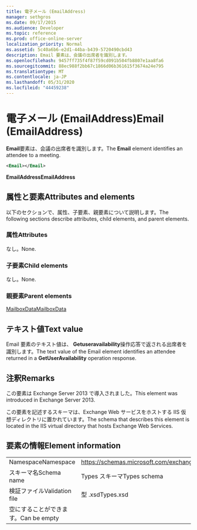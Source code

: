 ```yaml
---
title: 電子メール (EmailAddress)
manager: sethgros
ms.date: 09/17/2015
ms.audience: Developer
ms.topic: reference
ms.prod: office-online-server
localization_priority: Normal
ms.assetid: 5c40a6b6-e2d1-44ba-b439-5720490cbd43
description: Email 要素は、会議の出席者を識別します。
ms.openlocfilehash: 9457ff735f4f87f59cd091b504fb8807e1aa8fa6
ms.sourcegitcommit: 88ec988f2bb67c1866d06b361615f3674a24e795
ms.translationtype: MT
ms.contentlocale: ja-JP
ms.lasthandoff: 05/31/2020
ms.locfileid: "44459238"
---
```

# <a name="email-emailaddress"></a><span data-ttu-id="95479-103">電子メール (EmailAddress)</span><span class="sxs-lookup"><span data-stu-id="95479-103">Email (EmailAddress)</span></span>

<span data-ttu-id="95479-104">**Email**要素は、会議の出席者を識別します。</span><span class="sxs-lookup"><span data-stu-id="95479-104">The **Email** element identifies an attendee to a meeting.</span></span> 
  
```XML
<Email></Email>
```

 <span data-ttu-id="95479-105">**EmailAddress**</span><span class="sxs-lookup"><span data-stu-id="95479-105">**EmailAddress**</span></span>
## <a name="attributes-and-elements"></a><span data-ttu-id="95479-106">属性と要素</span><span class="sxs-lookup"><span data-stu-id="95479-106">Attributes and elements</span></span>

<span data-ttu-id="95479-107">以下のセクションで、属性、子要素、親要素について説明します。</span><span class="sxs-lookup"><span data-stu-id="95479-107">The following sections describe attributes, child elements, and parent elements.</span></span>
  
### <a name="attributes"></a><span data-ttu-id="95479-108">属性</span><span class="sxs-lookup"><span data-stu-id="95479-108">Attributes</span></span>

<span data-ttu-id="95479-109">なし。</span><span class="sxs-lookup"><span data-stu-id="95479-109">None.</span></span>
  
### <a name="child-elements"></a><span data-ttu-id="95479-110">子要素</span><span class="sxs-lookup"><span data-stu-id="95479-110">Child elements</span></span>

<span data-ttu-id="95479-111">なし。</span><span class="sxs-lookup"><span data-stu-id="95479-111">None.</span></span>
  
### <a name="parent-elements"></a><span data-ttu-id="95479-112">親要素</span><span class="sxs-lookup"><span data-stu-id="95479-112">Parent elements</span></span>

[<span data-ttu-id="95479-113">MailboxData</span><span class="sxs-lookup"><span data-stu-id="95479-113">MailboxData</span></span>](mailboxdata.md)
  
## <a name="text-value"></a><span data-ttu-id="95479-114">テキスト値</span><span class="sxs-lookup"><span data-stu-id="95479-114">Text value</span></span>

<span data-ttu-id="95479-115">Email 要素のテキスト値は、 **Getuseravailability**操作応答で返される出席者を識別します。</span><span class="sxs-lookup"><span data-stu-id="95479-115">The text value of the Email element identifies an attendee returned in a **GetUserAvailability** operation response.</span></span> 
  
## <a name="remarks"></a><span data-ttu-id="95479-116">注釈</span><span class="sxs-lookup"><span data-stu-id="95479-116">Remarks</span></span>

<span data-ttu-id="95479-117">この要素は Exchange Server 2013 で導入されました。</span><span class="sxs-lookup"><span data-stu-id="95479-117">This element was introduced in Exchange Server 2013.</span></span>
  
<span data-ttu-id="95479-118">この要素を記述するスキーマは、Exchange Web サービスをホストする IIS 仮想ディレクトリに置かれています。</span><span class="sxs-lookup"><span data-stu-id="95479-118">The schema that describes this element is located in the IIS virtual directory that hosts Exchange Web Services.</span></span>
  
## <a name="element-information"></a><span data-ttu-id="95479-119">要素の情報</span><span class="sxs-lookup"><span data-stu-id="95479-119">Element information</span></span>

|||
|:-----|:-----|
|<span data-ttu-id="95479-120">Namespace</span><span class="sxs-lookup"><span data-stu-id="95479-120">Namespace</span></span>  <br/> |https://schemas.microsoft.com/exchange/services/2006/types  <br/> |
|<span data-ttu-id="95479-121">スキーマ名</span><span class="sxs-lookup"><span data-stu-id="95479-121">Schema name</span></span>  <br/> |<span data-ttu-id="95479-122">Types スキーマ</span><span class="sxs-lookup"><span data-stu-id="95479-122">Types schema</span></span>  <br/> |
|<span data-ttu-id="95479-123">検証ファイル</span><span class="sxs-lookup"><span data-stu-id="95479-123">Validation file</span></span>  <br/> |<span data-ttu-id="95479-124">型 .xsd</span><span class="sxs-lookup"><span data-stu-id="95479-124">Types.xsd</span></span>  <br/> |
|<span data-ttu-id="95479-125">空にすることができます。</span><span class="sxs-lookup"><span data-stu-id="95479-125">Can be empty</span></span>  <br/> ||
   

